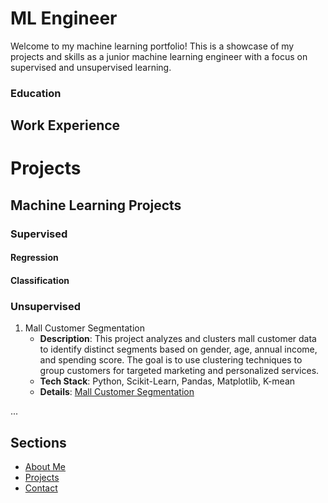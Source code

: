 # ML Engineer 

Welcome to my machine learning portfolio! This is a showcase of my projects and skills as a junior machine learning engineer with a focus on supervised and unsupervised learning.

### Education

## Work Experience

# **Projects**
## **Machine Learning Projects**
### Supervised
#### Regression
#### Classification
### Unsupervised
   1. Mall Customer Segmentation
      - **Description**: This project analyzes and clusters mall customer data to identify distinct segments based on gender, age, annual income, and spending score. The goal is to use clustering techniques to group customers for targeted marketing and   personalized services.
      - **Tech Stack**: Python, Scikit-Learn, Pandas, Matplotlib, K-mean
      - **Details**: [Mall Customer Segmentation][mall-segmentation]

...

[mall-segmentation]: https://github.com/MohamedAhmed35/portfolio/blob/main/projects/ML%20projects/Unsupervised/Mall_customer_segmentation.ipynb


## Sections
- [About Me](about.md)
- [Projects](projects.md)
- [Contact](contact.md)
